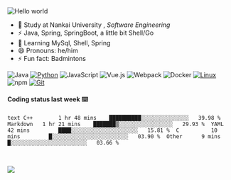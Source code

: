 

<img src="https://raw.githubusercontent.com/sagar-viradiya/sagar-viradiya/master/resources/banner.png" alt="Hello world">


<br/>


- 🍻  Study at Nankai University , _Software Engineering_
- ⚡  Java, Spring, SpringBoot, a little bit Shell/Go
- 🌱 Learning MySql, Shell, Spring
- 😄 Pronouns: he/him
- ⚡ Fun fact: Badmintons

![Java](https://img.shields.io/badge/-Java-007396?style=flat-square&logo=java&logoColor=ffffff)
[![Python](https://img.shields.io/badge/-Python-3776AB?style=flat-square&logo=python&logoColor=ffffff)](https://www.python.org/)
![JavaScript](https://img.shields.io/badge/JavaScript-F7DF1E?style=flat-square&logo=JavaScript&logoColor=ffffff)
![Vue.js](https://img.shields.io/badge/-Vue.js-4FC08D?style=flat-square&logo=Vue.js&logoColor=ffffff)
![Webpack](https://img.shields.io/badge/-Webpack-8DD6F9?style=flat-square&logo=webpack&logoColor=ffffff)
![Docker](https://img.shields.io/badge/Docker-2496ED?style=flat-square&logo=docker&logoColor=ffffff)
[![Linux](https://img.shields.io/badge/-Linux-333333?style=flat-square&logo=linux&logoColor=white)](https://www.linuxfoundation.org/)
![npm](https://img.shields.io/badge/-NPM-CB3837?style=flat-square&logo=npm&logoColor=white)
[![Git](https://img.shields.io/badge/-Git-f05032?style=flat-square&logo=git&logoColor=white)](https://git-scm.com/)

#### Coding status last week ⌨️

<!--START_SECTION:waka-->

​```text
C++        1 hr 48 mins    ██████████░░░░░░░░░░░░░░░   39.98 % 
Markdown   1 hr 21 mins    ███████▒░░░░░░░░░░░░░░░░░   29.93 % 
YAML       42 mins         ████░░░░░░░░░░░░░░░░░░░░░   15.81 % 
C          10 mins         █░░░░░░░░░░░░░░░░░░░░░░░░   03.90 % 
Other      9 mins          █░░░░░░░░░░░░░░░░░░░░░░░░   03.66 % 
​```

<!--END_SECTION:waka-->

<br/>

![](https://github-profile-trophy.vercel.app/?username=quincysky&column=7)







